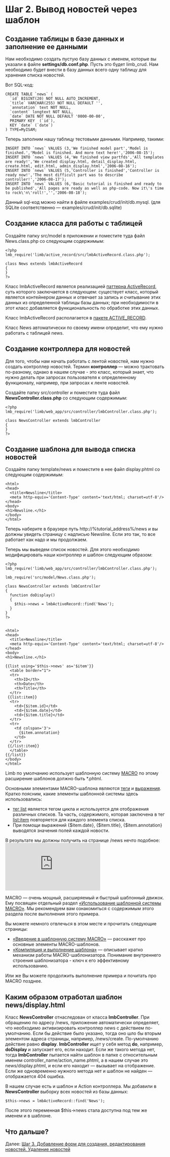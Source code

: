 # Шаг 2. Вывод новостей через шаблон
## Создание таблицы в базе данных и заполнение ее данными
Нам необходимо создать пустую базу данных с именем, которые вы указали в файле **settings/db.conf.php**. Пусть это будет limb_crud. Нам необходимо будет внести в базу данных всего одну таблицу для хранения списка новостей.

Вот SQL-код:

    CREATE TABLE `news` (
      `id` BIGINT(20) NOT NULL AUTO_INCREMENT,
      `title` VARCHAR(255) NOT NULL DEFAULT '',
      `annotation` text NOT NULL,
      `content` longtext NOT NULL,
      `date` DATE NOT NULL DEFAULT '0000-00-00',
      PRIMARY KEY  (`id`),
      KEY `date` (`date`)
    ) TYPE=MyISAM;

Теперь заполним нашу таблицу тестовыми данными. Например, такими:

    INSERT INTO `news` VALUES (3,'We finished model part','Model is finished.','Model is finished. And more text here!','2006-08-15');
    INSERT INTO `news` VALUES (4,'We finished view partfds','All templates are ready!','We created display.html, detail_display.html, create.html, edit.html, admin_display.html','2006-08-16');
    INSERT INTO `news` VALUES (5,'Controller is finished','Controller is ready now!','The most difficult part was to describe controller!','2006-08-17');
    INSERT INTO `news` VALUES (6,'Basic tutorial is finished and ready to be published','All pages are ready as well as php-code. Now it\'s time to rock\'n\'roll!','','2006-08-18');

Данный sql-код можно найти в файле examples/crud/init/db.mysql. (для SQLite соответственно — examples/crud/init/db.sqlite)

## Создание класса для работы с таблицей
Создайте папку src/model в приложении и поместите туда файл News.class.php со следующим содержимым:

    <?php
    lmb_require('limb/active_record/src/lmbActiveRecord.class.php');
 
    class News extends lmbActiveRecord
    {
    }
    ?>

Класс lmbActiveRecord является реализацией [паттерна ActiveRecord](http://en.wikipedia.org/wiki/ActiveRecord), суть которого заключается в следующем: существует класс, который является контейнером данных и отвечает за запись и считывание этих данных из определенной таблицы базы данных; при необходимости в этот класс добавляется функциональность по обработке этих данных.

Класс lmbActiveRecord располагается в [пакете ACTIVE_RECORD](../../../../active_record/docs/ru/active_record.md).

Класс News автоматически по своему имени определит, что ему нужно работать с таблицей news.

## Создание контроллера для новостей
Для того, чтобы нам начать работать с лентой новостей, нам нужно создать контроллер новостей. Термин **контроллер** — можно трактовать по-разному, однако в нашем случае - это класс, который знает, что нужно делать при запросах пользователя к определенному функционалу, например, при запросах к ленте новостей.

Создайте папку src/controller и поместите туда файл **NewsController.class.php** со следующим содержимым:

    <?php
    lmb_require('limb/web_app/src/controller/lmbController.class.php');
 
    class NewsController extends lmbController
    {
    }
    ?>

## Создание шаблона для вывода списка новостей
Создайте папку template/news и поместите в нее файл display.phtml со следующим содержимым:

    <html>
    <head>
      <title>Newsline</title>
      <meta http-equiv='Content-Type' content='text/html; charset=utf-8'/>
    </head>
    <body>
    <h1>Newsline.</h1>
    </body>
    </html>

Теперь наберите в браузере путь http://%tutorial_address%/news и вы должны увидеть страницу с надписью Newsline. Если это так, то все работает как надо и мы продолжаем.

Теперь мы выведем список новостей. Для этого необходимо модифицировать наши контроллер и шаблон следующим образом:

    <?php
    lmb_require('limb/web_app/src/controller/lmbController.class.php');
 
    lmb_require('src/model/News.class.php');
 
    class NewsController extends lmbController
    {
      function doDisplay()
      {
        $this->news = lmbActiveRecord::find('News');
      }
    }
    ?>


    <html>
    <head>
      <title>Newsline</title>
      <meta http-equiv='Content-Type' content='text/html; charset=utf-8'/>
    </head>
    <body>
    <h1>Newsline.</h1>
 
    {{list using='$this->news' as='$item'}}
      <table border="1">
      <tr>
        <th>ID</th>
        <th>Date</th>
        <th>Title</th>
      </tr>
     {{list:item}}
      <tr>
        <td>{$item.id}</td>
        <td>{$item.date}</td>
        <td>{$item.title}</td>
      </tr>
      <tr>
        <td colspan='3'>
          {$item.annotation}
        </td>
      </tr>
     {{/list:item}}
      </table>
    {{/list}}
    </body>
    </html>

Limb по умолчанию использует шаблонную систему [MACRO](../../../../macro/docs/ru/macro.md) по этому расширение шаблонов должно быть *.phtml.

Основными элементами MACRO-шаблона являются [теги](../../../../macro/docs/ru/macro/tags.md) и [выражения](../../../../macro/docs/ru/macro/expressions.md). Кратко поясним, какие элементы шаблонной системы здесь использовались:

* [тег list](../../../../macro/docs/ru/macro/tags/list_tags/list_tag.md) является тегом цикла и используется для отображения различных списков. Та часть, содержимого, которая заключена в тег [list:item](../../../../macro/docs/ru/macro/tags/list_tags/list_item_tag.md) повторяется для каждого элемента списка.
* При помощи выражений {$item.date}, {$item.title}, {$item.annotation} выводятся значения полей каждой новости.

В результате мы должны получить на странице /news нечто подобное:
![Alt-simple_list](http://wiki.limb-project.com/2011.1/lib/exe/fetch.php?cache=&media=limb3:ru:tutorials:basic:simple_list.png)

MACRO — очень мощный, расширяемый и быстрый шаблонный движок. Ему посвящен отдельный раздел [«Использование шаблонной системы MACRO»](../../../../macro/docs/ru/macro.md). Мы рекомендуем вам ознакомиться с содержимым этого раздела после выполнения этого примера.

Вы можете немного отвлечься в этом месте и прочитать следующие страницы:

* [«Введение в шаблонную систему MACRO»](../../../../macro/docs/ru/macro/intro.md) — расскажет про основные элементы MACRO-шаблонов.
* [«Компиляция и выполнение шаблона»](../../../../macro/docs/ru/macro/important_details.md) — описывает кратко механизм работы MACRO-шаблонизатора. Понимание внутреннего строения шаблонизатора - ключ к его эффективному использованию.

Или же Вы можете продолжить выполнение примера и почитать про MACRO позднее.

## Каким образом отработал шаблон news/display.html

Класс **NewsController** отнаследован от класса **lmbController**. При обращению по адресу /news, приложение автоматически определяет, что необходимо активизировать контроллер news с действием по-умолчанию. Если бы действие было указано, тогда оно шло бы вторым элементом адреса страницы, например, /news/create. По-умолчанию действие равно **display**. **lmbController** ищет у себя метод **do<ActionName>**, например, **doDisplay** и запускает его, если находит. Если же такого метода нет, тогда **lmbController** пытается найти шаблон в папке с относительным именем controller_name/action_name.phtml, а в нашем случае это news/display.phtml, и если его находит — вызывает на отображение. Если же одновременно нужного метода нет и шаблон не найден — отображается 404 ошибка.

В нашем случае есть и шаблон и Action контроллера. Мы добавили в **NewsController** выборку всех новостей из базы данных:

    $this->news = lmbActiveRecord::find('News');

После этого переменная $this→news стала доступна под тем же именем и в шаблоне.

## Что дальше?
Далее: [Шаг 3. Добавление форм для создания, редактирования новостей. Удаление новостей](./step3.md)
